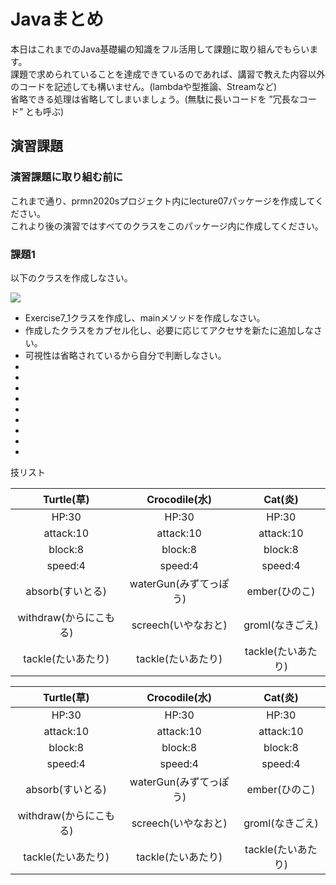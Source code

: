 # Javaまとめ

本日はこれまでのJava基礎編の知識をフル活用して課題に取り組んでもらいます。  
課題で求められていることを達成できているのであれば、講習で教えた内容以外のコードを記述しても構いません。(lambdaや型推論、Streamなど)  
省略できる処理は省略してしまいましょう。(無駄に長いコードを ”冗長なコード” とも呼ぶ)  


## 演習課題

### 演習課題に取り組む前に

これまで通り、prmn2020sプロジェクト内にlecture07パッケージを作成してください。  
これより後の演習ではすべてのクラスをこのパッケージ内に作成してください。  

### 課題1

以下のクラスを作成しなさい。

![](http://www.plantuml.com/plantuml/png/ZP3BIyD04CRFxbynvDJIJL7m58gq7do0XK8FdhV9e4lt4NOd2Zx-TtV794qz6KZuPhuXl_bc7Ka5wgmHyQXTguAoK1iLuuOew4D7-5XxjzSV29T2RBsBX05MNoLSt8SqTjvwLacUj-uqccPiGN5L0FYop6gvl2vWwzzGv8UfC0n-2YYTibZjAMZtaYerB7HglMhQUUseIk_lXAgFVN4mVjInHMnwRHFlIKUgycULwJT2mABdpYPC-PSe7tRv9t8pSkJjG94ZOox4zv26m-Si2rQp-SdYKx75QchnOTbYDRNoll-xJUlVCN3clCyQNTDPymC0)

* Exercise7_1クラスを作成し、mainメソッドを作成しなさい。
* 作成したクラスをカプセル化し、必要に応じてアクセサを新たに追加しなさい。
* 可視性は省略されているから自分で判断しなさい。
* 
* 
* 
* 
* 
* 
* 
* 
* 

技リスト

|Turtle(草)|Crocodile(水)|Cat(炎)|
|:-------:|:------:|:------:|
|HP:30|HP:30|HP:30|
|attack:10|attack:10|attack:10|
|block:8|block:8|block:8|
|speed:4|speed:4|speed:4|
|absorb(すいとる)|waterGun(みずてっぽう)|ember(ひのこ)|
|withdraw(からにこもる)|screech(いやなおと)|groml(なきごえ)|
|tackle(たいあたり)|tackle(たいあたり)|tackle(たいあたり)|





|Turtle(草)|Crocodile(水)|Cat(炎)|
|:-------:|:------:|:------:|
|HP:30|HP:30|HP:30|
|attack:10|attack:10|attack:10|
|block:8|block:8|block:8|
|speed:4|speed:4|speed:4|
|absorb(すいとる)|waterGun(みずてっぽう)|ember(ひのこ)|
|withdraw(からにこもる)|screech(いやなおと)|groml(なきごえ)|
|tackle(たいあたり)|tackle(たいあたり)|tackle(たいあたり)|


